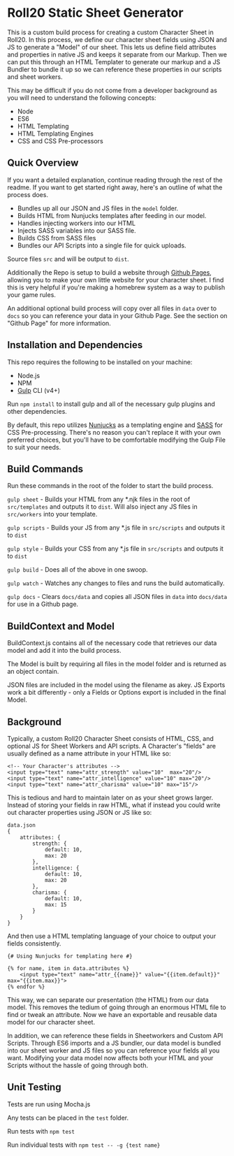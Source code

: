 # Roll20 Static Sheet Generator #

This is a custom build process for creating a custom Character Sheet in Roll20. In this process, we define our character sheet fields using JSON and JS to generate a "Model" of our sheet. This lets us define field attributes and properties in native JS and keeps it separate from our Markup. Then we can put this through an HTML Templater to generate our markup and a JS Bundler to bundle it up so we can reference these properties in our scripts and sheet workers.

This may be difficult if you do not come from a developer background as you will need to understand the following concepts:

- Node
- ES6
- HTML Templating
- HTML Templating Engines
- CSS and CSS Pre-processors



## Quick Overview ##


If you want a detailed explanation, continue reading through the rest of the readme. If you want to get started right away, here's an outline of what the process does.


- Bundles up all our JSON and JS files in the `model` folder.
- Builds HTML from Nunjucks templates after feeding in our model.
- Handles injecting workers into our HTML
- Injects SASS variables into our SASS file.
- Builds CSS from SASS files
- Bundles our API Scripts into a single file for quick uploads.

Source files `src` and will be output to `dist`.


Additionally the Repo is setup to build a website through [Github Pages](https://docs.github.com/en/pages), allowing you to make your own little website for your character sheet. I find this is very helpful if you're making a homebrew system as a way to publish your game rules.

An additional optional build process will copy over all files in `data` over to `docs` so you can reference your data in your Github Page. See the section on "Github Page" for more information.



## Installation and Dependencies ##

This repo requires the following to be installed on your machine:

- Node.js
- NPM
- [Gulp](https://gulpjs.com/) CLI (v4+)

Run `npm install` to install gulp and all of the necessary gulp plugins and other dependencies.

By default, this repo utilizes [Nunjucks](https://mozilla.github.io/nunjucks/) as a templating engine and [SASS](https://sass-lang.com/) for CSS Pre-processing. There's no reason you can't replace it with your own preferred choices, but you'll have to be comfortable modifying the Gulp File to suit your needs.



## Build Commands ##

Run these commands in the root of the folder to start the build process.

`gulp sheet` - Builds your HTML from any *.njk files in the root of `src/templates` and outputs it to `dist`. Will also inject any JS files in `src/workers` into your template.

`gulp scripts` - Builds your JS from any *.js file in `src/scripts` and outputs it to `dist`

`gulp style` - Builds your CSS from any *.js file in `src/scripts` and outputs it to `dist`

`gulp build` - Does all of the above in one swoop.

`gulp watch` - Watches any changes to files and runs the build automatically.

`gulp docs` - Clears `docs/data` and copies all JSON files in `data` into `docs/data` for use in a Github page.


## BuildContext and Model ##

BuildContext.js contains all of the necessary code that retrieves our data model and add it into the build process.


The Model is built by requiring all files in the model folder and is returned as an object contain.

JSON files are included in the model using the filename as akey. JS Exports work a bit differently - only a Fields or Options export is included in the final Model.


## Background ##

Typically, a custom Roll20 Character Sheet consists of HTML, CSS, and optional JS for Sheet Workers and API scripts. A Character's "fields" are usually defined as a name attribute in your HTML like so:


```
<!-- Your Character's attributes -->
<input type="text" name="attr_strength" value="10"  max="20"/>
<input type="text" name="attr_intelligence" value="10" max="20"/>
<input type="text" name="attr_charisma" value="10" max="15"/>
```

This is tedious and hard to maintain later on as your sheet grows larger. Instead of storing your fields in raw HTML, what if instead you could write out character properties using JSON or JS like so:

```
data.json
{
    attributes: {
        strength: {
            default: 10,
            max: 20
        },
        intelligence: {
            default: 10,
            max: 20
        },
        charisma: {
            default: 10,
            max: 15
        }
    }
}
```

And then use a HTML templating language of your choice to output your fields consistently. 

```
{# Using Nunjucks for templating here #}

{% for name, item in data.attributes %} 
    <input type="text" name="attr_{{name}}" value="{{item.default}}" max="{{item.max}}">
{% endfor %}
```

This way, we can separate our presentation (the HTML) from our data model. This removes the tedium of going through an enormous HTML file to find or tweak an attribute. Now we have an exportable and reusable data model for our character sheet.

In addition, we can reference these fields in Sheetworkers and Custom API Scripts. Through ES6 imports and a JS bundler, our data model is bundled into our sheet worker and JS files so you can reference your fields all you want. Modifying your data model now affects both your HTML and your Scripts without the hassle of going through both.



## Unit Testing ##

Tests are run using Mocha.js

Any tests can be placed in the `test` folder.

Run tests with `npm test`

Run individual tests with `npm test -- -g {test name}`